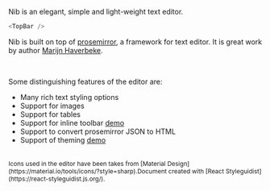 Nib is an elegant, simple and light-weight text editor.

```js
<TopBar />
```

Nib is built on top of [prosemirror](http://prosemirror.net), a framework for text editor. It is great work by author [Marijn Haverbeke](http://marijnhaverbeke.nl/).

<br>

Some distinguishing features of the editor are:

- Many rich text styling options
- Support for images
- Support for tables
- Support for inline toolbar [demo](/Demo/InlineToolbar)
- Support to convert prosemirror JSON to HTML
- Support of theming [demo](/Demo/Themed)

<br>

<span style="font-size: 12px;">
  Icons used in the editor have been takes from [Material Design](https://material.io/tools/icons/?style=sharp).Document created with [React Styleguidist](https://react-styleguidist.js.org/).
</span>

